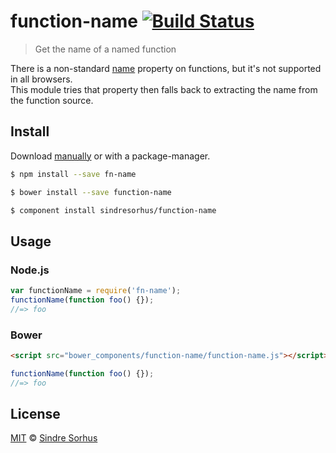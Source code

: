 # function-name [![Build Status](https://travis-ci.org/sindresorhus/function-name.svg?branch=master)](https://travis-ci.org/sindresorhus/function-name)

> Get the name of a named function

There is a non-standard [name](https://developer.mozilla.org/en-US/docs/Web/JavaScript/Reference/Global_Objects/Function/name) property on functions, but it's not supported in all browsers.  
This module tries that property then falls back to extracting the name from the function source.


## Install

Download [manually](https://github.com/sindresorhus/function-name/releases) or with a package-manager.

```bash
$ npm install --save fn-name
```

```bash
$ bower install --save function-name
```

```bash
$ component install sindresorhus/function-name
```


## Usage

### Node.js

```js
var functionName = require('fn-name');
functionName(function foo() {});
//=> foo
```

### Bower

```html
<script src="bower_components/function-name/function-name.js"></script>
```

```js
functionName(function foo() {});
//=> foo
```


## License

[MIT](http://opensource.org/licenses/MIT) © [Sindre Sorhus](http://sindresorhus.com)
